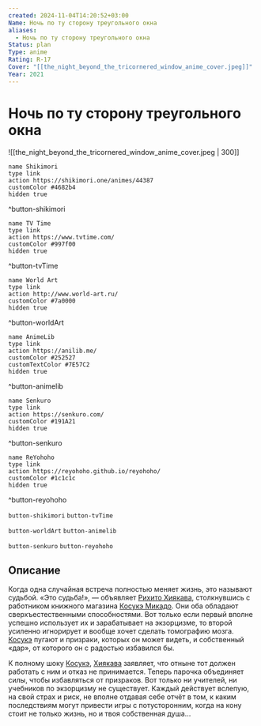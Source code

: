 ```yaml
---
created: 2024-11-04T14:20:52+03:00
Name: Ночь по ту сторону треугольного окна
aliases:
  - Ночь по ту сторону треугольного окна
Status: plan
Type: anime
Rating: R-17
Cover: "[[the_night_beyond_the_tricornered_window_anime_cover.jpeg]]"
Year: 2021
---
```


# Ночь по ту сторону треугольного окна

![[the_night_beyond_the_tricornered_window_anime_cover.jpeg | 300]]

```button
name Shikimori
type link
action https://shikimori.one/animes/44387
customColor #4682b4
hidden true
```
^button-shikimori

```button
name TV Time
type link
action https://www.tvtime.com/
customColor #997f00
hidden true
```
^button-tvTime

```button
name World Art
type link
action http://www.world-art.ru/
customColor #7a0000
hidden true
```
^button-worldArt

```button
name AnimeLib
type link
action https://anilib.me/
customColor #252527
customTextColor #7E57C2
hidden true
```
^button-animelib

```button
name Senkuro
type link
action https://senkuro.com/
customColor #191A21
hidden true
```
^button-senkuro

```button
name ReYohoho
type link
action https://reyohoho.github.io/reyohoho/
customColor #1c1c1c
hidden true
```
^button-reyohoho

`button-shikimori` `button-tvTime`

`button-worldArt` `button-animelib`

`button-senkuro` `button-reyohoho`

## Описание

Когда одна случайная встреча полностью меняет жизнь, это называют судьбой. «Это судьба!», — объявляет [Рихито Хиякава](https://shikimori.one/characters/191047-rihito-hiyakawa), столкнувшись с работником книжного магазина [Косукэ Микадо](https://shikimori.one/characters/191046-kousuke-mikado). Они оба обладают сверхъестественными способностями. Вот только если первый вполне успешно использует их и зарабатывает на экзорцизме, то второй усиленно игнорирует и вообще хочет сделать томографию мозга. [Косукэ](https://shikimori.one/characters/191046-kousuke-mikado) пугают и призраки, которых он может видеть, и собственный «дар», от которого он с радостью избавился бы.

К полному шоку [Косукэ](https://shikimori.one/characters/191046-kousuke-mikado), [Хиякава](https://shikimori.one/characters/191047-rihito-hiyakawa) заявляет, что отныне тот должен работать с ним и отказ не принимается. Теперь парочка объединяет силы, чтобы избавляться от призраков. Вот только ни учителей, ни учебников по экзорцизму не существует. Каждый действует вслепую, на свой страх и риск, не вполне отдавая себе отчёт в том, к каким последствиям могут привести игры с потусторонним, когда на кону стоит не только жизнь, но и твоя собственная душа...
